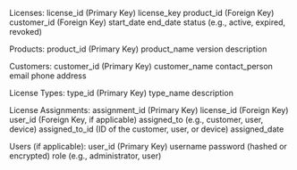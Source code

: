 Licenses:
    license_id (Primary Key)
    license_key
    product_id (Foreign Key)
    customer_id (Foreign Key)
    start_date
    end_date
    status (e.g., active, expired, revoked)


Products:
    product_id (Primary Key)
    product_name
    version
    description

Customers:
    customer_id (Primary Key)
    customer_name
    contact_person
    email
    phone
    address

License Types:
    type_id (Primary Key)
    type_name
    description

License Assignments:
    assignment_id (Primary Key)
    license_id (Foreign Key)
    user_id (Foreign Key, if applicable)
    assigned_to (e.g., customer, user, device)
    assigned_to_id (ID of the customer, user, or device)
    assigned_date

Users (if applicable):
    user_id (Primary Key)
    username
    password (hashed or encrypted)
    role (e.g., administrator, user)